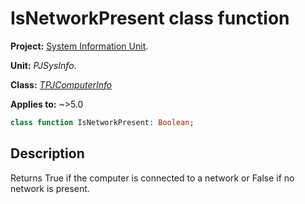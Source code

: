 # IsNetworkPresent class function

**Project:** [System Information Unit](../API.md).

**Unit:** _PJSysInfo_.

**Class:** _[TPJComputerInfo](./TPJComputerInfo.md)_

**Applies to:** ~>5.0

```pascal
class function IsNetworkPresent: Boolean;
```

## Description

Returns True if the computer is connected to a network or False if no network is present.
